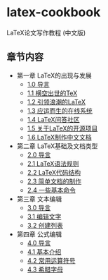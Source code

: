 # latex-cookbook
LaTeX论文写作教程 (中文版)

## 章节内容

- 第一章 LaTeX的出现与发展
  - [1.0 导言](https://nbviewer.jupyter.org/github/xinychen/latex-cookbook/blob/main/chapter-1/section0.ipynb)
  - [1.1 横空出世的TeX](https://nbviewer.jupyter.org/github/xinychen/latex-cookbook/blob/main/chapter-1/section1.ipynb)
  - [1.2 引领浪潮的LaTeX](https://nbviewer.jupyter.org/github/xinychen/latex-cookbook/blob/main/chapter-1/section2.ipynb)
  - [1.3 应运而生的在线系统](https://nbviewer.jupyter.org/github/xinychen/latex-cookbook/blob/main/chapter-1/section3.ipynb)
  - [1.4 LaTeX问答社区](https://nbviewer.jupyter.org/github/xinychen/latex-cookbook/blob/main/chapter-1/section4.ipynb)
  - [1.5 关于LaTeX的开源项目](https://nbviewer.jupyter.org/github/xinychen/latex-cookbook/blob/main/chapter-1/section5.ipynb)
  - [1.6 LaTeX制作中文文档](https://nbviewer.jupyter.org/github/xinychen/latex-cookbook/blob/main/chapter-1/section6.ipynb)
- 第二章 LaTeX基础及文档类型
  - [2.0 导言](https://nbviewer.jupyter.org/github/xinychen/latex-cookbook/blob/main/chapter-2/section0.ipynb)
  - [2.1 LaTeX语法规则](https://nbviewer.jupyter.org/github/xinychen/latex-cookbook/blob/main/chapter-2/section1.ipynb)
  - [2.2 LaTeX代码结构](https://nbviewer.jupyter.org/github/xinychen/latex-cookbook/blob/main/chapter-2/section2.ipynb)
  - [2.3 简单文档的制作](https://nbviewer.jupyter.org/github/xinychen/latex-cookbook/blob/main/chapter-2/section3.ipynb)
  - [2.4 一些基本命令](https://nbviewer.jupyter.org/github/xinychen/latex-cookbook/blob/main/chapter-2/section4.ipynb)
- 第三章 文本编辑
  - [3.0 导言](https://nbviewer.jupyter.org/github/xinychen/latex-cookbook/blob/main/chapter-3/section0.ipynb)
  - [3.1 编辑文字](https://nbviewer.jupyter.org/github/xinychen/latex-cookbook/blob/main/chapter-3/section1.ipynb)
  - [3.2 创建列表](https://nbviewer.jupyter.org/github/xinychen/latex-cookbook/blob/main/chapter-3/section2.ipynb)
- 第四章 公式编辑
  - [4.0 导言](https://nbviewer.jupyter.org/github/xinychen/latex-cookbook/blob/main/chapter-4/section0.ipynb)
  - [4.1 基本介绍](https://nbviewer.jupyter.org/github/xinychen/latex-cookbook/blob/main/chapter-4/section1.ipynb)
  - [4.2 常用运算符号](https://nbviewer.jupyter.org/github/xinychen/latex-cookbook/blob/main/chapter-4/section2.ipynb)
  - [4.3 希腊字母](https://nbviewer.jupyter.org/github/xinychen/latex-cookbook/blob/main/chapter-4/section3.ipynb)

